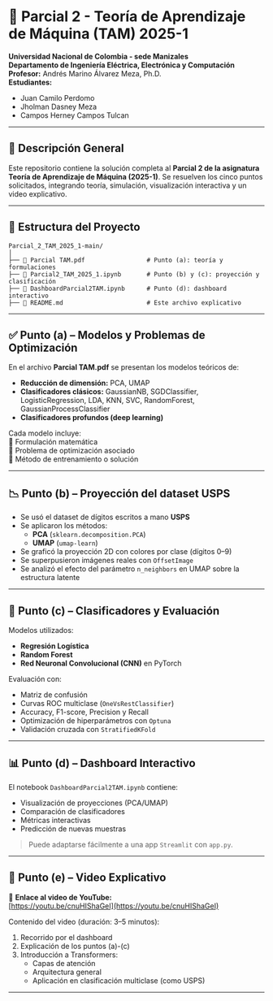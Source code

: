 # 📘 Parcial 2 - Teoría de Aprendizaje de Máquina (TAM) 2025-1

**Universidad Nacional de Colombia - sede Manizales**  
**Departamento de Ingeniería Eléctrica, Electrónica y Computación**  
**Profesor:** Andrés Marino Álvarez Meza, Ph.D.  
**Estudiantes:**  
- Juan Camilo Perdomo  
- Jholman Dasney Meza
- Campos Herney Campos Tulcan

---

## 📄 Descripción General

Este repositorio contiene la solución completa al **Parcial 2 de la asignatura Teoría de Aprendizaje de Máquina (2025-1)**. Se resuelven los cinco puntos solicitados, integrando teoría, simulación, visualización interactiva y un video explicativo.

---

## 📁 Estructura del Proyecto

```
Parcial_2_TAM_2025_1-main/
│
├── 📘 Parcial TAM.pdf                 # Punto (a): teoría y formulaciones
├── 📓 Parcial2_TAM_2025_1.ipynb       # Punto (b) y (c): proyección y clasificación
├── 📓 DashboardParcial2TAM.ipynb      # Punto (d): dashboard interactivo
├── 📄 README.md                       # Este archivo explicativo
```

---

## ✅ Punto (a) – Modelos y Problemas de Optimización

En el archivo **Parcial TAM.pdf** se presentan los modelos teóricos de:

- **Reducción de dimensión:** PCA, UMAP  
- **Clasificadores clásicos:** GaussianNB, SGDClassifier, LogisticRegression, LDA, KNN, SVC, RandomForest, GaussianProcessClassifier  
- **Clasificadores profundos (deep learning)**

Cada modelo incluye:  
🔹 Formulación matemática  
🔹 Problema de optimización asociado  
🔹 Método de entrenamiento o solución

---

## 📉 Punto (b) – Proyección del dataset USPS

- Se usó el dataset de dígitos escritos a mano **USPS**
- Se aplicaron los métodos:
  - **PCA** (`sklearn.decomposition.PCA`)
  - **UMAP** (`umap-learn`)
- Se graficó la proyección 2D con colores por clase (dígitos 0–9)
- Se superpusieron imágenes reales con `OffsetImage`
- Se analizó el efecto del parámetro `n_neighbors` en UMAP sobre la estructura latente

---

## 🧠 Punto (c) – Clasificadores y Evaluación

Modelos utilizados:
- **Regresión Logística**
- **Random Forest**
- **Red Neuronal Convolucional (CNN)** en PyTorch

Evaluación con:
- Matriz de confusión
- Curvas ROC multiclase (`OneVsRestClassifier`)
- Accuracy, F1-score, Precision y Recall
- Optimización de hiperparámetros con `Optuna`
- Validación cruzada con `StratifiedKFold`

---

## 📊 Punto (d) – Dashboard Interactivo

El notebook `DashboardParcial2TAM.ipynb` contiene:
- Visualización de proyecciones (PCA/UMAP)
- Comparación de clasificadores
- Métricas interactivas
- Predicción de nuevas muestras

> Puede adaptarse fácilmente a una app `Streamlit` con `app.py`.

---

## 🎥 Punto (e) – Video Explicativo

🔗 **Enlace al video de YouTube:**  
[https://youtu.be/cnuHIShaGeI](https://youtu.be/cnuHIShaGeI) 

Contenido del video (duración: 3–5 minutos):
1. Recorrido por el dashboard
2. Explicación de los puntos (a)-(c)
3. Introducción a Transformers:
   - Capas de atención
   - Arquitectura general
   - Aplicación en clasificación multiclase (como USPS)

---


